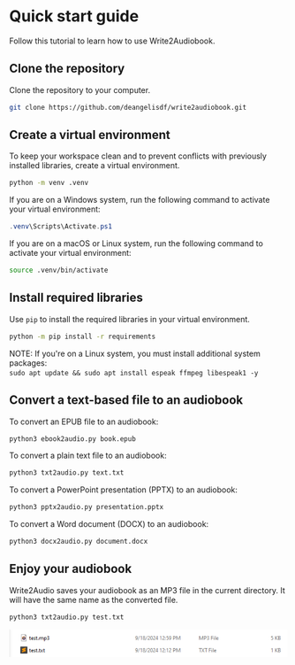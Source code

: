 # Quick start guide

Follow this tutorial to learn how to use Write2Audiobook.

## Clone the repository

Clone the repository to your computer.

```bash
git clone https://github.com/deangelisdf/write2audiobook.git
```

## Create a virtual environment

To keep your workspace clean and to prevent conflicts with previously installed libraries, create a virtual environment.

```bash
python -m venv .venv
```

If you are on a Windows system, run the following command to activate your virtual environment:

```powershell
.venv\Scripts\Activate.ps1
```

If you are on a macOS or Linux system, run the following command to activate your virtual environment:

```bash
source .venv/bin/activate
```

## Install required libraries

Use `pip` to install the required libraries in your virtual environment.

```bash
python -m pip install -r requirements
```

NOTE:
If you're on a Linux system, you must install additional system packages:<br>
    ```
    sudo apt update && sudo apt install espeak ffmpeg libespeak1 -y
    ```

## Convert a text-based file to an audiobook

To convert an EPUB file to an audiobook:

```bash
python3 ebook2audio.py book.epub
```

To convert a plain text file to an audiobook:

```bash
python3 txt2audio.py text.txt
```

To convert a PowerPoint presentation (PPTX) to an audiobook:

```bash
python3 pptx2audio.py presentation.pptx
```

To convert a Word document (DOCX) to an audiobook:

```bash
python3 docx2audio.py document.docx
```

## Enjoy your audiobook

Write2Audio saves your audiobook as an MP3 file in the current directory. It will have the same name as the converted file.

```bash
python3 txt2audio.py test.txt
```

![directory-image](img/example-output.png)
